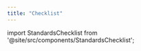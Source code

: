 ```yaml
---
title: "Checklist"
---
```


import StandardsChecklist from '@site/src/components/StandardsChecklist';

<StandardsChecklist />